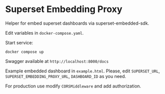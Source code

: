 Superset Embedding Proxy
===

Helper for embed superset dashboards via superset-embedded-sdk.

Edit variables in `docker-compose.yaml`.

Start service:

```shell
docker compose up
```

Swagger available at `http://localhost:8000/docs`

Example embedded dashboard in `example.html`. 
Please, edit `SUPERSET_URL`, `SUPERSET_EMBEDDING_PROXY_URL`, `DASHBOARD_ID` as you need.

For production use modify `CORSMiddleware` and add authorization.
